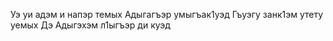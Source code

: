 Уэ уи адэм и напэр темых
Адыгагъэр умыгъак1уэд
Гъуэгу занк1эм утету уемых
Дэ Адыгэхэм л1ыгъэр ди куэд